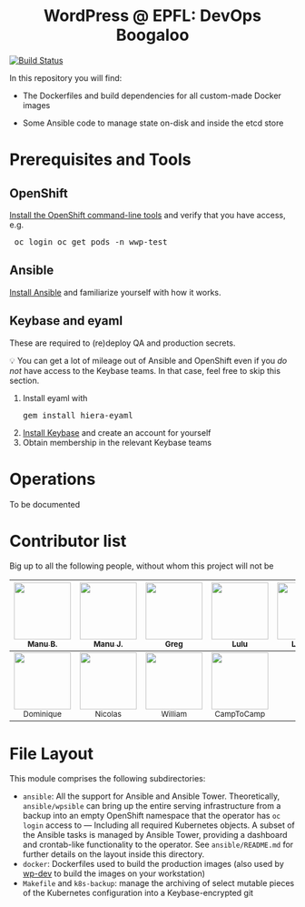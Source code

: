 <h1 align="center">
  WordPress @ EPFL: DevOps Boogaloo
</h1>

[![Build Status](https://travis-ci.org/epfl-si/wp-ops.svg?branch=master)](https://travis-ci.org/epfl-si/wp-ops)

In this repository you will find:

- The Dockerfiles and build dependencies for all custom-made Docker images

- Some Ansible code to manage state on-disk and inside the etcd store

# Prerequisites and Tools

## OpenShift

[Install the OpenShift command-line tools] and verify that you have access, e.g. <pre>
oc login
oc get pods -n wwp-test
</pre>

## Ansible

[Install Ansible] and familiarize yourself with how it works.

## Keybase and eyaml

These are required to (re)deploy QA and production secrets.

💡 You can get a lot of mileage out of Ansible and OpenShift even if
you *do not* have access to the Keybase teams. In that case,
feel free to skip this section.

1. Install eyaml with<pre>gem install hiera-eyaml</pre>
1. [Install Keybase] and create an account for yourself
1. Obtain membership in the relevant Keybase teams

# Operations

To be documented

# Contributor list

Big up to all the following people, without whom this project will not be

| [<img src="https://avatars0.githubusercontent.com/u/490665?v=4s=100" width="100px;"/><br /><sub>Manu B.</sub>](https://github.com/ebreton)<br /> | [<img src="https://avatars0.githubusercontent.com/u/2668031?v=4s=100" width="100px;"/><br /><sub>Manu J. </sub>](https://github.com/jaepetto)<br /> | [<img src="https://avatars0.githubusercontent.com/u/4997224?v=4s=100" width="100px;"/><br /><sub>Greg</sub>](https://github.com/GregLeBarbar)<br /> | [<img src="https://avatars0.githubusercontent.com/u/11942430?v=4s=100" width="100px;"/><br /><sub>Lulu</sub>](https://github.com/LuluTchab)<br /> | [<img src="https://avatars0.githubusercontent.com/u/25363740?v=4s=100" width="100px;"/><br /><sub>Laurent</sub>](https://github.com/lboatto)<br /> | [<img src="https://avatars0.githubusercontent.com/u/29034311?v=4s=100" width="100px;"/><br /><sub>Luc</sub>](https://github.com/lvenries)<br /> | <br /> |
| :---: | :---: | :---: | :---: | :---: | :---: | :---: |
| [<img src="https://avatars0.githubusercontent.com/u/1629585?v=4s=100" width="100px;"/><br /><sub>Dominique</sub>](https://github.com/domq)<br /> | [<img src="https://avatars0.githubusercontent.com/u/176002?v=4s=100" width="100px;"/><br /><sub>Nicolas </sub>](https://github.com/ponsfrilus)<br /> | [<img src="https://avatars0.githubusercontent.com/u/2843501?v=4s=100" width="100px;"/><br /><sub>William </sub>](https://github.com/williambelle)<br /> | [<img src="https://avatars0.githubusercontent.com/u/28109?v=4s=100" width="100px;"/><br /><sub>CampToCamp</sub>](https://github.com/camptocamp)<br /> | <br /> | <br /> | | <br /> | <br /> |


[access to the test and/or production infrastructure]: https://sico.epfl.ch:8443/
[Install Ansible]: https://docs.ansible.com/ansible/latest/installation_guide/intro_installation.html
[Install the OpenShift command-line tools]: https://docs.openshift.com/container-platform/3.11/cli_reference/get_started_cli.html#installing-the-cli
[Install Keybase]: https://keybase.io/download

# File Layout

This module comprises the following subdirectories:

- `ansible`: All the support for Ansible and Ansible Tower. Theoretically, `ansible/wpsible` can bring up the entire serving infrastructure from a backup into an empty OpenShift namespace that the operator has `oc login` access to — Including all required Kubernetes objects. A subset of the Ansible tasks is managed by Ansible Tower, providing a dashboard and crontab-like functionality to the operator. See `ansible/README.md` for further details on the layout inside this directory.
- `docker`: Dockerfiles used to build the production images (also used by [wp-dev](https://github.com/epfl-si/wp-dev) to build the images on your workstation)
- `Makefile` and `k8s-backup`: manage the archiving of select mutable pieces of the Kubernetes configuration into a Keybase-encrypted git
